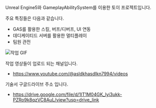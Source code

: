 Unreal Engine5와 GameplayAbilitySystem를 이용한 토이 프로젝트입니다.

주요 특징들은 다음과 같습니다.
- GAS를 활용한 스킬, 버프/디버프, UI 연동
- 데디케이티드 서버를 활용한 멀티플레이
- 팀원 관전

![작업 GIF](https://github.com/ghoflvhxj/ue5-game/blob/master/TestGame/%EC%9E%91%EC%97%85_2_GIF.gif)

작업 영상들이 업로드 되는 채널입니다.
- https://www.youtube.com/@asldkhasdlkn7994/videos 

기술서 구글드라이브 주소 입니다.
- https://drive.google.com/file/d/1IT1M04GK_lyi3ukk-PZRo9k8qzVC8AuL/view?usp=drive_link
